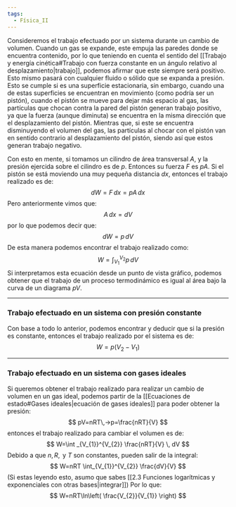 ```yaml
---
tags:
  - Física_II
---
```

Consideremos el trabajo efectuado por un sistema durante un cambio de volumen. Cuando un gas se expande, este empuja las paredes donde se encuentra contenido, por lo que teniendo en cuenta el sentido del [[Trabajo y energía cinética#Trabajo con fuerza constante en un ángulo relativo al desplazamiento|trabajo]], podemos afirmar que este siempre será positivo. Esto mismo pasará con cualquier fluido o sólido que se expanda a presión.
Esto se cumple si es una superficie estacionaria, sin embargo, cuando una de estas superficies se encuentran en movimiento (como podría ser un pistón), cuando el pistón se mueve para dejar más espacio al gas, las partículas que chocan contra la pared del pistón generan trabajo positivo, ya que la fuerza (aunque diminuta) se encuentra en la misma dirección que el desplazamiento del pistón. Mientras que, si este se encuentra disminuyendo el volumen del gas, las partículas al chocar con el pistón van en sentido contrario al desplazamiento del pistón, siendo así que estos generan trabajo negativo.

Con esto en mente, si tomamos un cilindro de área transversal $A$, y la presión ejercida sobre el cilindro es de $p$. Entonces su fuerza $F$ es $pA$. Si el pistón se está moviendo una muy pequeña distancia $dx$, entonces el trabajo realizado es de:
$$
dW=F\,dx =pA\,dx
$$
Pero anteriormente vimos que:
$$
A\,dx = dV
$$
por lo que podemos decir que:
$$
dW=p\,dV
$$
De esta manera podemos encontrar el trabajo realizado como:
$$
W=\int _{V_{1}}^{V_{2}}p \, dV 
$$
Si interpretamos esta ecuación desde un punto de vista gráfico, podemos obtener que el trabajo de un proceso termodinámico es igual al área bajo la curva de un diagrama $pV$.

---
### Trabajo efectuado en un sistema con presión constante

Con base a todo lo anterior, podemos encontrar y deducir que si la presión es constante, entonces el trabajo realizado por el sistema es de:
$$
W=p(V_{2}-V_{1})
$$

---
### Trabajo efectuado en un sistema con gases ideales

Si queremos obtener el trabajo realizado para realizar un cambio de volumen en un gas ideal, podemos partir de la [[Ecuaciones de estado#Gases ideales|ecuación de gases ideales]] para poder obtener la presión:
$$
pV=nRT\,→p=\frac{nRT}{V}
$$
entonces el trabajo realizado para cambiar el volumen es de:
$$
W=\int _{V_{1}}^{V_{2}} \frac{nRT}{V} \, dV 
$$
Debido a que $n,\,R,\text{ y }T$ son constantes, pueden salir de la integral:
$$
W=nRT \int_{V_{1}}^{V_{2}}  \frac{dV}{V} 
$$
(Si estas leyendo esto, asumo que sabes [[2.3 Funciones logarítmicas y exponenciales con otras bases|integrar]]) Por lo que:
$$
W=nRT\ln\left( \frac{V_{2}}{V_{1}} \right)
$$
